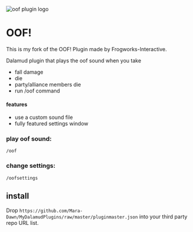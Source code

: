 ![oof plugin logo](/Data/logo.png)
# OOF!

This is my fork of the OOF! Plugin made by Frogworks-Interactive.

Dalamud plugin that plays the oof sound when you take 
- fall damage
- die
- party/alliance members die
- run /oof command

#### features
 - use a custom sound file
 - fully featured settings window
### play oof sound:
```
/oof
```
### change settings:
```
/oofsettings
```

## install
Drop `https://github.com/Mara-Dawn/MyDalamudPlugins/raw/master/pluginmaster.json` into your third party repo URL list.
